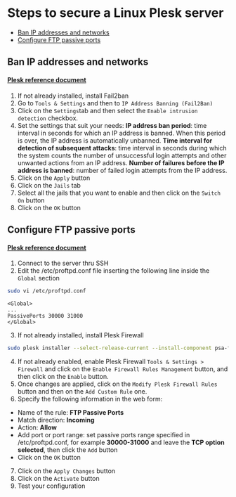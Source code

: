 # Steps to secure a Linux Plesk server

* [Ban IP addresses and networks](#ban-ip-addresses-and-networks)
* [Configure FTP passive ports](#configure-ftp-passive-ports)

## Ban IP addresses and networks
#### [Plesk reference document](https://docs.plesk.com/en-US/onyx/administrator-guide/server-administration/protection-against-brute-force-attacks-fail2ban.73381/)

1. If not already installed, install Fail2ban
2. Go to `Tools & Settings` and then to `IP Address Banning (Fail2Ban)`
3. Click on the `Settings`tab and then select the `Enable intrusion detection` checkbox.
4. Set the settings that suit your needs:
  **IP address ban period**: time interval in seconds for which an IP address is banned. When this period is over, the IP address is automatically unbanned.
  **Time interval for detection of subsequent attacks**: time interval in seconds during which the system counts the number of unsuccessful login attempts and other unwanted actions from an IP address.
  **Number of failures before the IP address is banned**: number of failed login attempts from the IP address.
5. Click on the `Apply` button
6. Click on the `Jails` tab
7. Select all the jails that you want to enable and then click on the `Switch On` button
8. Click on the `OK` button


## Configure FTP passive ports
#### [Plesk reference document](https://support.plesk.com/hc/en-us/articles/213902285)

1. Connect to the server thru SSH
2. Edit the /etc/proftpd.conf file inserting the following line inside the `Global` section
```bash
sudo vi /etc/proftpd.conf
```    
```
<Global>
...
PassivePorts 30000 31000
</Global>
```
3. If not already installed, install Plesk Firewall 
```bash
sudo plesk installer --select-release-current --install-component psa-firewall
```
4. If not already enabled, enable Plesk Firewall `Tools & Settings > Firewall` and click on the `Enable Firewall Rules Management` button, and then click on the `Enable` button.
5. Once changes are applied, click on the `Modify Plesk Firewall Rules` button and then on the `Add Custom Rule` one.
6. Specify the following information in the web form:
  * Name of the rule: **FTP Passive Ports**
  * Match direction: **Incoming**
  * Action: **Allow**
  * Add port or port range: set passive ports range specified in /etc/proftpd.conf, for example **30000-31000** and leave the **TCP option selected**, then click the `Add` button
  * Click on the `OK` button
7. Click on the `Apply Changes` button
8. Click on the `Activate` button
9. Test your configuration
